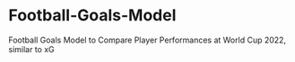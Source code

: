 # Football-Goals-Model
Football Goals Model to Compare Player Performances at World Cup 2022, similar to xG
